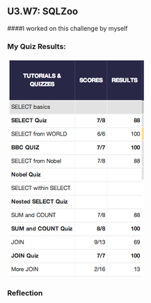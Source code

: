 ## U3.W7: SQLZoo

####I worked on this challenge by myself


### My Quiz Results:
<!-- Include the link to your image (saved in the imgs folder) to display it inline. -->


![Quiz](sqlzoo_quiz.jpg)



### Reflection